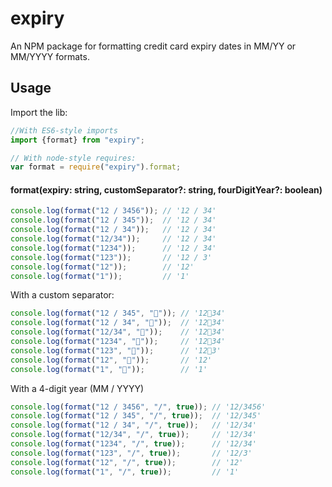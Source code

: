 # expiry
An NPM package for formatting credit card expiry dates in MM/YY or MM/YYYY formats.

## Usage

Import the lib:

```js
//With ES6-style imports
import {format} from "expiry";

// With node-style requires:
var format = require("expiry").format;
```

#### format(expiry: string, customSeparator?: string, fourDigitYear?: boolean)

```js
console.log(format("12 / 3456")); // '12 / 34'
console.log(format("12 / 345"));  // '12 / 34'
console.log(format("12 / 34"));   // '12 / 34'
console.log(format("12/34"));     // '12 / 34'
console.log(format("1234"));      // '12 / 34'
console.log(format("123"));       // '12 / 3'
console.log(format("12"));        // '12'
console.log(format("1"));         // '1'
```

With a custom separator:

```js
console.log(format("12 / 345", "🍎")); // '12🍎34'
console.log(format("12 / 34", "🍎"));  // '12🍎34'
console.log(format("12/34", "🍎"));    // '12🍎34'
console.log(format("1234", "🍎"));     // '12🍎34'
console.log(format("123", "🍎"));      // '12🍎3'
console.log(format("12", "🍎"));       // '12'
console.log(format("1", "🍎"));        // '1'
```

With a 4-digit year (MM / YYYY)

```js
console.log(format("12 / 3456", "/", true)); // '12/3456'
console.log(format("12 / 345", "/", true));  // '12/345'
console.log(format("12 / 34", "/", true));   // '12/34'
console.log(format("12/34", "/", true));     // '12/34'
console.log(format("1234", "/", true));      // '12/34'
console.log(format("123", "/", true));       // '12/3'
console.log(format("12", "/", true));        // '12'
console.log(format("1", "/", true));         // '1'
```
